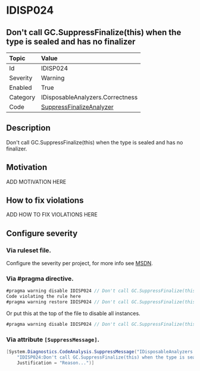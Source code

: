 # IDISP024
## Don't call GC.SuppressFinalize(this) when the type is sealed and has no finalizer

| Topic    | Value
| :--      | :--
| Id       | IDISP024
| Severity | Warning
| Enabled  | True
| Category | IDisposableAnalyzers.Correctness
| Code     | [SuppressFinalizeAnalyzer](https://github.com/DotNetAnalyzers/IDisposableAnalyzers/blob/master/IDisposableAnalyzers/Analyzers/SuppressFinalizeAnalyzer.cs)


## Description

Don't call GC.SuppressFinalize(this) when the type is sealed and has no finalizer.

## Motivation

ADD MOTIVATION HERE

## How to fix violations

ADD HOW TO FIX VIOLATIONS HERE

<!-- start generated config severity -->
## Configure severity

### Via ruleset file.

Configure the severity per project, for more info see [MSDN](https://msdn.microsoft.com/en-us/library/dd264949.aspx).

### Via #pragma directive.
```C#
#pragma warning disable IDISP024 // Don't call GC.SuppressFinalize(this) when the type is sealed and has no finalizer
Code violating the rule here
#pragma warning restore IDISP024 // Don't call GC.SuppressFinalize(this) when the type is sealed and has no finalizer
```

Or put this at the top of the file to disable all instances.
```C#
#pragma warning disable IDISP024 // Don't call GC.SuppressFinalize(this) when the type is sealed and has no finalizer
```

### Via attribute `[SuppressMessage]`.

```C#
[System.Diagnostics.CodeAnalysis.SuppressMessage("IDisposableAnalyzers.Correctness", 
    "IDISP024:Don't call GC.SuppressFinalize(this) when the type is sealed and has no finalizer", 
    Justification = "Reason...")]
```
<!-- end generated config severity -->